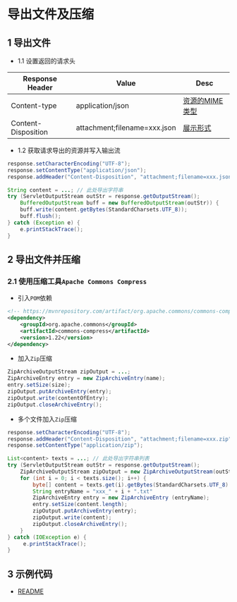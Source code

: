 # 导出文件及压缩

## 1 导出文件

+ 1.1 设置返回的请求头

| Response Header     | Value                        | Desc                                                                                      |
| ------------------- | ---------------------------- | ----------------------------------------------------------------------------------------- |
| Content-type        | application/json             | [资源的MIME类型](https://developer.mozilla.org/zh-CN/docs/Web/HTTP/Headers/Content-Type)  |
| Content-Disposition | attachment;filename=xxx.json | [展示形式](https://developer.mozilla.org/zh-CN/docs/Web/HTTP/Headers/Content-Disposition) |

+ 1.2 获取请求导出的资源并写入输出流

````java
response.setCharacterEncoding("UTF-8");
response.setContentType("application/json");
response.addHeader("Content-Disposition", "attachment;filename=xxx.json");
    
String content = ...; // 此处导出字符串
try (ServletOutputStream outStr = response.getOutputStream();
    BufferedOutputStream buff = new BufferedOutputStream(outStr)) {
    buff.write(content.getBytes(StandardCharsets.UTF_8));
    buff.flush();
} catch (Exception e) {
    e.printStackTrace();
}
````

## 2 导出文件并压缩

### 2.1 使用压缩工具`Apache Commons Compress`

+ 引入`POM`依赖

````xml
<!-- https://mvnrepository.com/artifact/org.apache.commons/commons-compress -->
<dependency>
    <groupId>org.apache.commons</groupId>
    <artifactId>commons-compress</artifactId>
    <version>1.22</version>
</dependency>
````

+ 加入`Zip`压缩

````java
ZipArchiveOutputStream zipOutput = ...;
ZipArchiveEntry entry = new ZipArchiveEntry(name);
entry.setSize(size);
zipOutput.putArchiveEntry(entry);
zipOutput.write(contentOfEntry);
zipOutput.closeArchiveEntry();
````

+ 多个文件加入`Zip`压缩

````java
response.setCharacterEncoding("UTF-8");
response.addHeader("Content-Disposition", "attachment;filename=xxx.zip");
response.setContentType("application/zip");
    
List<content> texts = ...; // 此处导出字符串列表
try (ServletOutputStream outStr = response.getOutputStream();
    ZipArchiveOutputStream zipOutput = new ZipArchiveOutputStream(outStr)) {
    for (int i = 0; i < texts.size(); i++) {
        byte[] content = texts.get(i).getBytes(StandardCharsets.UTF_8)
        String entryName = "xxx_" + i + ".txt" 
        ZipArchiveEntry entry = new ZipArchiveEntry (entryName);
        entry.setSize(content.length);
        zipOutput.putArchiveEntry(entry);
        zipOutput.write(content);
        zipOutput.closeArchiveEntry();
    }
} catch (IOException e) {
     e.printStackTrace();
}
````

## 3 示例代码

+ [README](https://github.com/flankx/flankdemo)
